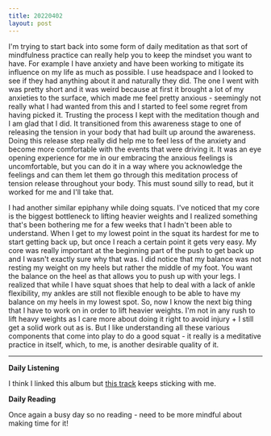 ```yaml
---
title: 20220402
layout: post
---
```


I'm trying to start back into some form of daily meditation as that sort of mindfulness practice can really help you to keep the mindset you want to have. For example I have anxiety and have been working to mitigate its influence on my life as much as possible. I use headspace and I looked to see if they had anything about it and naturally they did. The one I went with was pretty short and it was weird because at first it brought a lot of my anxieties to the surface, which made me feel pretty anxious - seemingly not really what I had wanted from this and I started to feel some regret from having picked it. Trusting the process I kept with the meditation though and I am glad that I did. It transitioned from this awareness stage to one of releasing the tension in your body that had built up around the awareness. Doing this release step really did help me to feel less of the anxiety and become more comfortable with the events that were driving it. It was an eye opening experience for me in our embracing the anxious feelings is uncomfortable, but you can do it in a way where you acknowledge the feelings and can them let them go through this meditation process of tension release throughout your body. This must sound silly to read, but it worked for me and I'll take that.

I had another similar epiphany while doing squats. I've noticed that my core is the biggest bottleneck to lifting heavier weights and I realized something that's been bothering me for a few weeks that I hadn't been able to understand. When I get to my lowest point in the squat its hardest for me to start getting back up, but once I reach a certain point it gets very easy. My core was really important at the beginning part of the push to get back up and I wasn't exactly sure why that was. I did notice that my balance was not resting my weight on my heels but rather the middle of my foot. You want the balance on the heel as that allows you to push up with your legs. I realized that while I have squat shoes that help to deal with a lack of ankle flexibility, my ankles are still not flexible enough to be able to have my balance on my heels in my lowest spot. So, now I know the next big thing that I have to work on in order to lift heavier weights. I'm not in any rush to lift heavy weights as I care more about doing it right to avoid injury + I still get a solid work out as is. But I like understanding all these various components that come into play to do a good squat - it really is a meditative practice in itself, which, to me, is another desirable quality of it.

---

**Daily Listening**

I think I linked this album but [this track](https://open.spotify.com/track/4pnbwSoyCE64kqduMc4O1q?si=5b0e4471ec104041) keeps sticking with me.

**Daily Reading**

Once again a busy day so no reading - need to be more mindful about making time for it!